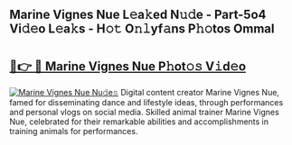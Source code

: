 ## Marine Vignes Nue L𝚎a𝚔ed N𝚞𝚍e - Part-5o4 Vi𝚍𝚎o L𝚎a𝚔s - H𝚘𝚝 O𝚗𝚕yf𝚊ns P𝚑𝚘tos OmmaI

# <h2><a href="http://kf45mj.oniu.top/?m=Marine+Vignes+Nue">🔗👉 🔴 Marine Vignes Nue P𝚑ot𝚘𝚜 V𝚒d𝚎o</a></h2>

[![Marine Vignes Nue Nu𝚍e𝚜](https://i.imgur.com/0qMVB7G.gif)](http://kf45mj.oniu.top/?m=Marine+Vignes+Nue)
Digital content creator Marine Vignes Nue, famed for disseminating dance and lifestyle ideas, through performances and personal vlogs on social media. Skilled animal trainer Marine Vignes Nue, celebrated for their remarkable abilities and accomplishments in training animals for performances.  
